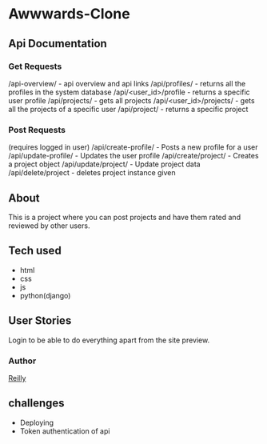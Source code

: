 # Awwwards-Clone 

## Api Documentation
### Get Requests
/api-overview/ - api overview and api links
/api/profiles/ - returns all the profiles in the system database
/api/<user_id>/profile - returns a specific user profile
/api/projects/ - gets all projects
/api/<user_id>/projects/ - gets all the projects of a specific user
/api/project/<pk> - returns a specific project

### Post Requests
(requires logged in user)
/api/create-profile/ - Posts a new profile for a user
/api/update-profile/ - Updates the user profile
/api/create/project/ - Creates a project object
/api/update/project/<pk> - Update project data
/api/delete/project<pk> - deletes project instance given

## About
This is a project where you can post projects and have them rated and reviewed by other users.

## Tech used 
- html
- css
- js
- python(django)

## User Stories
Login to be able to do everything apart from the site preview.

### Author
[Reilly](https://github.com/Reilly-Oduory)

## challenges
 - Deploying
 - Token authentication of api
